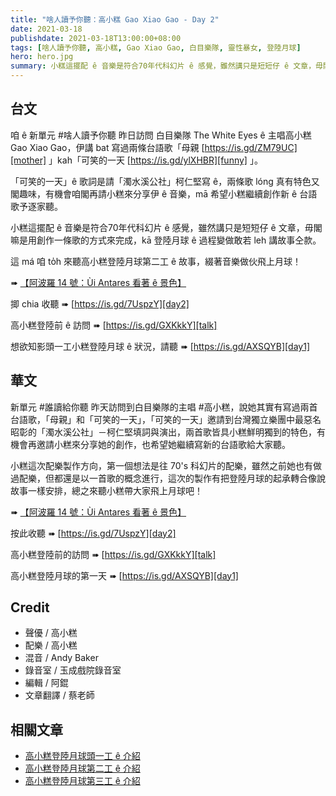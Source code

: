 ```yaml
---
title: "啥人讀予你聽：高小糕 Gao Xiao Gao - Day 2"
date: 2021-03-18
publishdate: 2021-03-18T13:00:00+08:00
tags: [啥人讀予你聽, 高小糕, Gao Xiao Gao, 白目樂隊, 靈性暴女, 登陸月球]
hero: hero.jpg
summary: 小糕這擺配 ê 音樂是符合70年代科幻片 ê 感覺，雖然講只是短短仔 ê 文章，毋閣嘛是用創作一條歌的方式來完成，kā 登陸月球 ê 過程變做敢若 leh 講故事仝款。
---
```


## 台文

咱 ê 新單元 #啥人讀予你聽 昨日訪問 白目樂隊 The White Eyes ê 主唱高小糕 Gao Xiao Gao，伊講 bat 寫過兩條台語歌「母親 [https://is.gd/ZM79UC][mother] 」kah「可笑的一天 [https://is.gd/ylXHBR][funny] 」。

「可笑的一天」ê 歌詞是請「濁水溪公社」柯仁堅寫 ê，兩條歌 lóng 真有特色又閣趣味，有機會咱閣再請小糕來分享伊 ê 音樂，mā 希望小糕繼續創作新 ê 台語歌予逐家聽。

小糕這擺配 ê 音樂是符合70年代科幻片 ê 感覺，雖然講只是短短仔 ê 文章，毋閣嘛是用創作一條歌的方式來完成，kā 登陸月球 ê 過程變做敢若 leh 講故事仝款。

這 má 咱 to̍h 來聽高小糕登陸月球第二工 ê 故事，綴著音樂做伙飛上月球！

➠ [【阿波羅 14 號：Ùi Antares 看著 ê 景色】][article2]

揤 chia 收聽 ➠ [https://is.gd/7UspzY][day2]


高小糕登陸前 ê 訪問 ➠ [https://is.gd/GXKkkY][talk]

想欲知影頭一工小糕登陸月球 ê 狀況，請聽 ➠ [https://is.gd/AXSQYB][day1]


## 華文

新單元 #誰讀給你聽 昨天訪問到白目樂隊的主唱 #高小糕，說她其實有寫過兩首台語歌，「母親」和「可笑的一天」，「可笑的一天」邀請到台灣獨立樂團中最惡名昭彰的「濁水溪公社」－柯仁堅填詞與演出，兩首歌皆具小糕鮮明獨到的特色，有機會再邀請小糕來分享她的創作，也希望她繼續寫新的台語歌給大家聽。

小糕這次配樂製作方向，第一個想法是往 70's 科幻片的配樂，雖然之前她也有做過配樂，但都還是以一首歌的概念進行，這次的製作有把登陸月球的起承轉合像說故事一樣安排，總之來聽小糕帶大家飛上月球吧！

➠ [【阿波羅 14 號：Ùi Antares 看著 ê 景色】][article2]

按此收聽 ➠ [https://is.gd/7UspzY][day2]

高小糕登陸前的訪問 ➠ [https://is.gd/GXKkkY][talk]

高小糕登陸月球的第一天 ➠ [https://is.gd/AXSQYB][day1]


## Credit

- 聲優 / 高小糕
- 配樂 / 高小糕
- 混音 / Andy Baker
- 錄音室 / 玉成戲院錄音室
- 編輯 / 阿錕
- 文章翻譯 / 蔡老師

## 相關文章

- [高小糕登陸月球頭一工 ê 介紹][intro1]
- [高小糕登陸月球第二工 ê 介紹][intro2]
- [高小糕登陸月球第三工 ê 介紹][intro3]




[talk]: https://is.gd/GXKkkY
[day1]: https://is.gd/AXSQYB
[article1]: https://apod.tw/daily/20210203/
[day2]: https://is.gd/7UspzY
[article2]: https://apod.tw/daily/20210204/
[mother]: https://is.gd/ZM79UC
[funny]: https://is.gd/ylXHBR
[intro1]: https://apod.tw/bonus/gaoxiaogao-day1/
[intro2]: https://apod.tw/bonus/gaoxiaogao-day2/
[intro3]: https://apod.tw/bonus/gaoxiaogao-day3/
